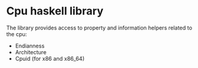 Cpu haskell library
===================

The library provides access to property and information helpers related to the cpu:

* Endianness
* Architecture
* Cpuid (for x86 and x86\_64)
